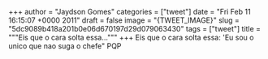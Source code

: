 
+++
author = "Jaydson Gomes"
categories = ["tweet"]
date = "Fri Feb 11 16:15:07 +0000 2011"
draft = false
image = "{TWEET_IMAGE}"
slug = "5dc9089b418a201b0e06d670197d29d079063430"
tags = ["tweet"]
title = """Eis que o cara solta essa..."""
+++
Eis que o cara solta essa: 'Eu sou o unico que nao suga o chefe" PQP
